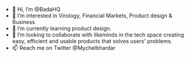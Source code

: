 - 👋 Hi, I’m @BadaHQ
- 👀 I’m interested in Virology, Financial Markets, Product design & Business 
- 🌱 I’m currently learning product design.
- 💞️ I’m looking to collaborate with likeminds in the tech space creating easy, efficient and usable products that solves users' problems.
- 📫 Reach me on Twitter @Mychelbhardar

<!---
BadaHQ/BadaHQ is a ✨ special ✨ repository because its `README.md` (this file) appears on your GitHub profile.
You can click the Preview link to take a look at your changes.
--->
